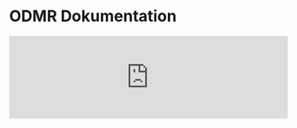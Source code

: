 # ODMR Dokumentation


<iframe width="100%" style={{"aspect-ratio": "16 / 9"}} src="https://openuc2.github.io/kicad/ibom-odmr.html" title="iBOM" frameborder="0" allow="accelerometer; autoplay; clipboard-write; encrypted-media; gyroscope; picture-in-picture; web-share" referrerpolicy="strict-origin-when-cross-origin" allowfullscreen></iframe>
